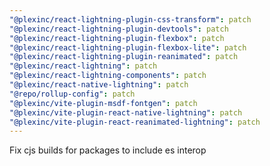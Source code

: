 ```yaml
---
"@plexinc/react-lightning-plugin-css-transform": patch
"@plexinc/react-lightning-plugin-devtools": patch
"@plexinc/react-lightning-plugin-flexbox": patch
"@plexinc/react-lightning-plugin-flexbox-lite": patch
"@plexinc/react-lightning-plugin-reanimated": patch
"@plexinc/react-lightning": patch
"@plexinc/react-lightning-components": patch
"@plexinc/react-native-lightning": patch
"@repo/rollup-config": patch
"@plexinc/vite-plugin-msdf-fontgen": patch
"@plexinc/vite-plugin-react-native-lightning": patch
"@plexinc/vite-plugin-react-reanimated-lightning": patch
---
```


Fix cjs builds for packages to include es interop

